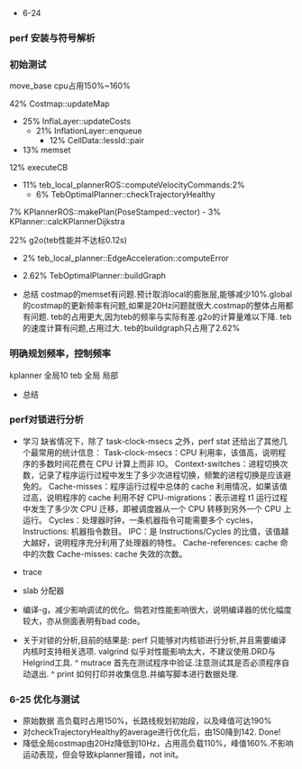 - 6-24
### perf 安装与符号解析


### 初始测试
move_base cpu占用150%~160%

42% Costmap::updateMap
- 25% InflaLayer::updateCosts
	- 21% InflationLayer::enqueue
		- 12% CellData::lessId::pair 
- 13% memset

12% executeCB
- 11% teb_local_plannerROS::computeVelocityCommands:2%
	- 6% TebOptimalPlanner::checkTrajectoryHealthy

7% KPlannerROS::makePlan(PoseStamped::vector)
	- 3% KPlanner::calcKPlannerDijkstra

22% g2o(teb性能并不达标0.12s)
- 2% teb_local_planner::EdgeAcceleration::computeError
- 2.62% TebOptimalPlanner::buildGraph

- 总结
costmap的memset有问题.预计取消local的膨胀层,能够减少10%.global的costmap的更新频率有问题,如果是20Hz问题就很大.costmap的整体占用都有问题.
teb的占用更大,因为teb的频率与实际有差.g2o的计算量难以下降.
teb的速度计算有问题,占用过大.
teb的buildgraph只占用了2.62%

### 明确规划频率，控制频率
kplanner 全局10 
teb 全局 局部
- 总结

### perf对锁进行分析
- 学习
缺省情况下，除了 task-clock-msecs 之外，perf stat 还给出了其他几个最常用的统计信息：
Task-clock-msecs：CPU 利用率，该值高，说明程序的多数时间花费在 CPU 计算上而非 IO。
Context-switches：进程切换次数，记录了程序运行过程中发生了多少次进程切换，频繁的进程切换是应该避免的。
Cache-misses：程序运行过程中总体的 cache 利用情况，如果该值过高，说明程序的 cache 利用不好
CPU-migrations：表示进程 t1 运行过程中发生了多少次 CPU 迁移，即被调度器从一个 CPU 转移到另外一个 CPU 上运行。
Cycles：处理器时钟，一条机器指令可能需要多个 cycles，
Instructions: 机器指令数目。
IPC：是 Instructions/Cycles 的比值，该值越大越好，说明程序充分利用了处理器的特性。
Cache-references: cache 命中的次数
Cache-misses: cache 失效的次数。
- trace
- slab 分配器
- 编译-g，减少影响调试的优化。倘若对性能影响很大，说明编译器的优化幅度较大，亦从侧面表明有bad code。

- 关于对锁的分析,目前的结果是:
perf 只能够对内核锁进行分析,并且需要编译内核时支持相关选项.
valgrind 似乎对性能影响太大，不建议使用.DRD与Helgrind工具.
^ mutrace 首先在测试程序中验证.注意测试其是否必须程序自动退出.
^ print 如何打印并收集信息.并编写脚本进行数据处理.

### 6-25 优化与测试
- 原始数据 高负载时占用150%，长路线规划初始段，以及峰值可达190%
- 对checkTrajectoryHealthy的average进行优化后，由150降到142. Done!
- 降低全局costmap由20Hz降低到10Hz，占用高负载110%，峰值160%.不影响运动表现，但会导致kplanner报错，not init。




